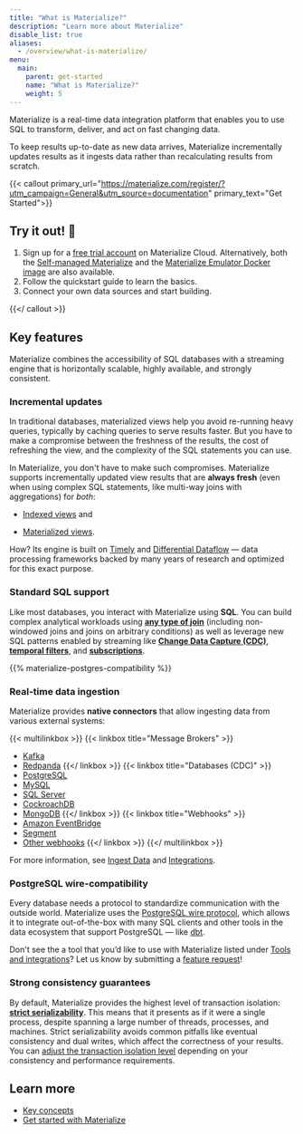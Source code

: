 ```yaml
---
title: "What is Materialize?"
description: "Learn more about Materialize"
disable_list: true
aliases:
  - /overview/what-is-materialize/
menu:
  main:
    parent: get-started
    name: "What is Materialize?"
    weight: 5
---
```


Materialize is a real-time data integration platform that enables you to use SQL
to transform, deliver, and act on fast changing data.

To keep results up-to-date as new data arrives, Materialize incrementally
updates results as it ingests data rather than recalculating results from
scratch.

{{< callout primary_url="https://materialize.com/register/?utm_campaign=General&utm_source=documentation" primary_text="Get Started">}}

## Try it out! 🚀

1. Sign up for a [free trial
   account](https://materialize.com/register/?utm_campaign=General&utm_source=documentation)
   on Materialize Cloud. Alternatively, both the [Self-managed Materialize](/self-managed/) and the
   [Materialize Emulator Docker image](/get-started/install-materialize-emulator/)
   are also available.
2. Follow the quickstart guide to learn the basics.
3. Connect your own data sources and start building.

{{</ callout >}}

## Key features

Materialize combines the accessibility of SQL databases with a streaming engine
that is horizontally scalable, highly available, and strongly consistent.

### Incremental updates

In traditional databases, materialized views help you avoid re-running heavy
queries, typically by caching queries to serve results faster. But you have
to make a compromise between the freshness of the results, the cost of
refreshing the view, and the complexity of the SQL statements you can use.

In Materialize, you don't have to make such compromises. Materialize supports
incrementally updated view results that are **always fresh** (even when using
complex SQL statements, like multi-way joins with aggregations) for *both*:

- [Indexed views](/concepts/views/#indexes-on-views) and

- [Materialized views](/concepts/views/#materialized-views).

How?
Its engine is built on [Timely](https://github.com/TimelyDataflow/timely-dataflow#timely-dataflow)
and [Differential Dataflow](https://github.com/timelydataflow/differential-dataflow#differential-dataflow)
— data processing frameworks backed by many years of research and optimized for
this exact purpose.

### Standard SQL support

Like most databases, you interact with Materialize using **SQL**. You can build
complex analytical
workloads using **[any type of join](/sql/select/join/)** (including
non-windowed joins and joins on arbitrary conditions) as well as leverage new
SQL patterns enabled by streaming like [**Change Data Capture
(CDC)**](/ingest-data/), [**temporal
filters**](/sql/patterns/temporal-filters/), and
[**subscriptions**](/sql/subscribe/).

{{% materialize-postgres-compatibility %}}

### Real-time data ingestion

Materialize provides **native connectors** that allow ingesting data from various external systems:

{{< multilinkbox >}}
{{< linkbox title="Message Brokers" >}}
- [Kafka](/sql/create-source/kafka)
- [Redpanda](/sql/create-source/kafka)
{{</ linkbox >}}
{{< linkbox title="Databases (CDC)" >}}
- [PostgreSQL](/ingest-data/postgres/)
- [MySQL](/ingest-data/mysql/)
- [SQL Server](/ingest-data/cdc-sql-server/)
- [CockroachDB](/ingest-data/cdc-cockroachdb/)
- [MongoDB](https://github.com/MaterializeIncLabs/materialize-mongodb-debezium)
{{</ linkbox >}}
{{< linkbox title="Webhooks" >}}
- [Amazon EventBridge](/ingest-data/webhooks/amazon-eventbridge/)
- [Segment](/ingest-data/webhooks/segment/)
- [Other webhooks](/sql/create-source/webhook)
{{</ linkbox >}}
{{</ multilinkbox >}}

For more information, see [Ingest Data](/ingest-data/) and
[Integrations](/integrations/).

### PostgreSQL wire-compatibility

Every database needs a protocol to standardize communication with the outside
world. Materialize uses the [PostgreSQL wire protocol](https://datastation.multiprocess.io/blog/2022-02-08-the-world-of-postgresql-wire-compatibility.html),
which allows it to integrate out-of-the-box with many SQL clients and other
tools in the data ecosystem that support PostgreSQL — like [dbt](/integrations/dbt/).

Don't see the a tool that you’d like to use with Materialize listed under
[Tools and integrations](/integrations/)? Let us know by submitting a
[feature request](https://github.com/MaterializeInc/materialize/discussions/new?category=feature-requests&labels=A-integration)!

### Strong consistency guarantees

By default, Materialize provides the highest level of transaction isolation:
[**strict serializability**](https://jepsen.io/consistency/models/strict-serializable).
This means that it presents as if it were a single process, despite spanning a
large number of threads, processes, and machines. Strict serializability avoids
common pitfalls like eventual consistency and dual writes, which affect the
correctness of your results. You can [adjust the transaction isolation level](/overview/isolation-level/)
depending on your consistency and performance requirements.

## Learn more

- [Key concepts](/concepts/)
- [Get started with Materialize](/get-started/quickstart)
